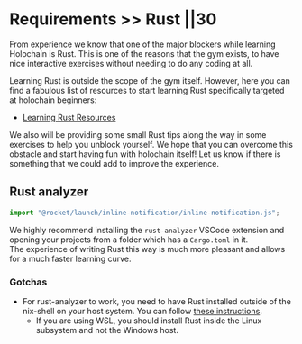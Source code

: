 # Requirements >> Rust ||30

From experience we know that one of the major blockers while learning Holochain is Rust. This is one of the reasons that the gym exists, to have nice interactive exercises without needing to do any coding at all.

Learning Rust is outside the scope of the gym itself. However, here you can find a fabulous list of resources to start learning Rust specifically targeted at holochain beginners:

- [Learning Rust Resources](https://forum.holochain.org/t/learning-rust/3820)

We also will be providing some small Rust tips along the way in some exercises to help you unblock yourself. We hope that you can overcome this obstacle and start having fun with holochain itself! Let us know if there is something that we could add to improve the experience.

## Rust analyzer

```js script
import "@rocket/launch/inline-notification/inline-notification.js";
```

<inline-notification type="tip" title="Recommended">

We highly recommend installing the `rust-analyzer` VSCode extension and opening your projects from a folder which has a `Cargo.toml` in it.  
The experience of writing Rust this way is much more pleasant and allows for a much faster learning curve.

</inline-notification>

### Gotchas

- For rust-analyzer to work, you need to have Rust installed outside of the nix-shell on your host system. You can follow [these instructions](https://www.rust-lang.org/tools/install).
  - If you are using WSL, you should install Rust inside the Linux subsystem and not the Windows host.
